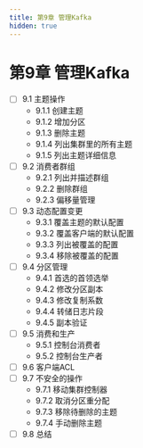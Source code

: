 ```yaml
---
title: 第9章 管理Kafka
hidden: true
---
```


# 第9章 管理Kafka

- [ ] 9.1 主题操作
  - 9.1.1 创建主题
  - 9.1.2 增加分区
  - 9.1.3 删除主题
  - 9.1.4 列出集群里的所有主题
  - 9.1.5 列出主题详细信息
- [ ] 9.2 消费者群组
  - 9.2.1 列出并描述群组
  - 9.2.2 删除群组
  - 9.2.3 偏移量管理
- [ ] 9.3 动态配置变更
  - 9.3.1 覆盖主题的默认配置
  - 9.3.2 覆盖客户端的默认配置
  - 9.3.3 列出被覆盖的配置
  - 9.3.4 移除被覆盖的配置
- [ ] 9.4 分区管理
  - 9.4.1 首选的首领选举
  - 9.4.2 修改分区副本
  - 9.4.3 修改复制系数
  - 9.4.4 转储日志片段
  - 9.4.5 副本验证
- [ ] 9.5 消费和生产
  - 9.5.1 控制台消费者
  - 9.5.2 控制台生产者
- [ ] 9.6 客户端ACL
- [ ] 9.7 不安全的操作
  - 9.7.1 移动集群控制器
  - 9.7.2 取消分区重分配
  - 9.7.3 移除待删除的主题
  - 9.7.4 手动删除主题
- [ ] 9.8 总结
